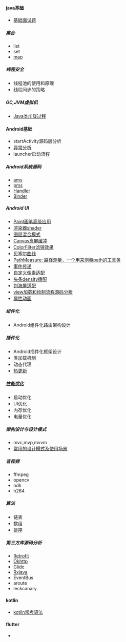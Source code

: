 #### java基础
* [基础面试题](/java_base/base.md)

##### 集合
* list
* set
* [map](java_base/map.md)

##### 线程安全
* 线程池的使用和原理
* 线程同步的策略

##### GC,JVM虚拟机
* [Java类加载过程](java_base/classLoader.md)

#### Android基础
* startActivity源码层分析
* [异常分析](android_base/crash.md)
* launcher启动流程

##### Android系统源码
* [ams](/source/ams.md)
* [pms](/source/pms.md)
* [Handler](https://www.jianshu.com/p/f70ee1765a61)
* [Binder](/source/binder.md)

##### Android UI
* [Paint画笔高级应用](ui/paint.md)
* [渲染器shader](ui/shader.md)
* [图层混合模式](ui/Xfermode.md)
* [Canvas离屏缓冲](ui/Canvas.md)
* [ColorFilter滤镜效果](ui/ColorFilter.md)
* [贝塞尔曲线](ui/beisaier.md)
* [PathMeasure: 路径测量，一个用来测量path的工具类](ui/PathMeasure.md)
* [事件传递](ui/touchEvent.md)
* [自定义像素适配](/ui/dpUtils.md)
* [头条density适配](ui/density.md)
* [刘海屏适配](ui/density.md)
* [view加载和绘制流程源码分析](https://lgq895767507.github.io/2019/08/05/View%E7%9A%84%E5%8A%A0%E8%BD%BD%E4%B8%8E%E7%BB%98%E5%88%B6%E6%BA%90%E7%A0%81%E5%88%86%E6%9E%90/)
* [属性动画](ui/objectAnimator.md)

##### 组件化
* Android组件化路由架构设计

##### 插件化
* Android插件化框架设计
* 类加载机制
* 动态代理
* [热更新](hotfix/tinker.md)
  
##### [性能优化](optimization/app_optimization.md)
* 启动优化
* UI优化
* 内存优化
* 电量优化
  
##### 架构设计与设计模式
* mvc,mvp,mvvm
* [常用的设计模式及使用场景](design/designModel.md)

##### 音视频
* ffmpeg
* opencv
* ndk
* h264
  
##### 算法
* 链表
* 数组
* [排序](https://lgq895767507.github.io/2019/08/05/%E6%8E%92%E5%BA%8F%E7%AE%97%E6%B3%95/)

##### 第三方库源码分析
* [Retrofit](source/retrofit.md)
* [Okhttp](source/okhttp.md)
* [Glide](source/glide.md)
* [Rxjava](source/rxjava.md)
* EventBus
* aroute
* leckcanary


#### kotlin

* [kotlin常考语法](kotlin/kotlin_language.md)

#### flutter
* 

